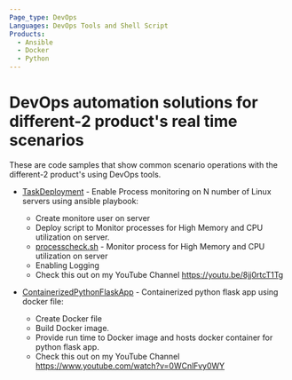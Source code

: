 ```yaml
---
Page_type: DevOps
Languages: DevOps Tools and Shell Script
Products:
  - Ansible
  - Docker 
  - Python
---
```


# DevOps automation solutions for different-2 product's real time scenarios

These are code samples that show common scenario operations with the different-2 product's using DevOps tools. 

- [TaskDeployment](./Ansible/Process-Monitoring-UseCase1/README.md) - Enable Process monitoring on N number of Linux servers using ansible playbook:
    - Create monitore user on server
    - Deploy script to Monitor processes for High Memory and CPU utilization on server.
    - [processcheck.sh](./Ansible/Process-Monitoring-UseCase1/processcheck.sh) - Monitor process for High Memory and CPU utilization on server
    - Enabling Logging
    - Check this out on my YouTube Channel https://youtu.be/8jj0rtcT1Tg
    
- [ContainerizedPythonFlaskApp](./Docker/python-flask-app/README.md) - Containerized python flask app using docker file:
    - Create Docker file 
    - Build Docker image.
    - Provide run time to Docker image and hosts docker container for python flask app.
    - Check this out on my YouTube Channel https://www.youtube.com/watch?v=0WCnlFvy0WY
